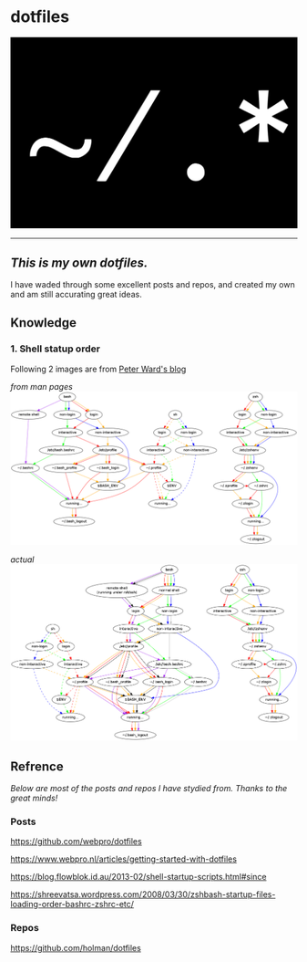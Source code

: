 # dotfiles

![image](.source/image.svg)

---
## *This is my own dotfiles.*

I have waded through some excellent posts and repos, and created my own and am still accurating great ideas.


## Knowledge


### 1. Shell statup order
Following 2 images are from [Peter Ward's blog](https://blog.flowblok.id.au/2013-02/shell-startup-scripts.html)

*from man pages*
![Shell statup order](.source/shell-startup.png)

*actual*
![Shell statup actual order](.source/shell-startup-actual.png)


## Refrence

*Below are most of the posts and repos I have stydied from. Thanks to the great minds!*

### Posts
https://github.com/webpro/dotfiles

https://www.webpro.nl/articles/getting-started-with-dotfiles

https://blog.flowblok.id.au/2013-02/shell-startup-scripts.html#since


https://shreevatsa.wordpress.com/2008/03/30/zshbash-startup-files-loading-order-bashrc-zshrc-etc/

### Repos

https://github.com/holman/dotfiles

